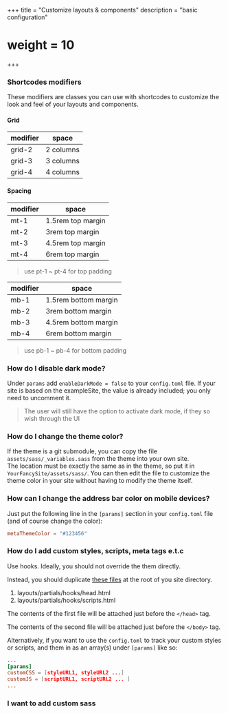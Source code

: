 +++
title = "Customize layouts & components"
description = "basic configuration"
# weight = 10
+++

### Shortcodes modifiers

These modifiers are classes you can use with shortcodes to customize the look and feel of your layouts and components.

#### Grid
|  modifier |  space    |
| --- | --- |
| grid-2 | 2 columns |
| grid-3 | 3 columns |
| grid-4 | 4 columns |

#### Spacing
|  modifier |  space    |
| ---| --- |
| mt-1 | 1.5rem top margin |
| mt-2 | 3rem top margin |
| mt-3 | 4.5rem top margin |
| mt-4 | 6rem top margin |

> use pt-1 ~ pt-4 for top padding

|  modifier |  space    |
|---| --- |
| mb-1 | 1.5rem bottom margin |
| mb-2 | 3rem bottom margin |
| mb-3 | 4.5rem bottom margin |
| mb-4 | 6rem bottom margin |

> use pb-1 ~ pb-4 for bottom padding

### How do I disable dark mode?

Under `params` add `enableDarkMode = false` to your `config.toml` file. If your site is based on the exampleSite, the value is already included; you only need to uncomment it.

> The user will still have the option to activate dark mode, if they so wish through the UI

### How do I change the theme color?
If the theme is a git submodule, you can copy the file `assets/sass/_variables.sass` from the theme into your own site.  
The location must be exactly the same as in the theme, so put it in `YourFancySite/assets/sass/`.
You can then edit the file to customize the theme color in your site without having to modify the theme itself.

### How can I change the address bar color on mobile devices?
Just put the following line in the `[params]` section in your `config.toml` file (and of course change the color):
````toml
metaThemeColor = "#123456"
````

### How do I add custom styles, scripts, meta tags e.t.c

Use hooks. Ideally, you should not override the them directly.

Instead, you should duplicate [these files](https://github.com/chipzoller/hugo-clarity/tree/master/layouts/partials/hooks) at the root of you site directory.

1. layouts/partials/hooks/head.html
2. layouts/partials/hooks/scripts.html

The contents of the first file will be attached just before the `</head>` tag.

The contents of the second file will be attached just before the `</body>` tag.

Alternatively, if you want to use the `config.toml` to track your custom styles or scripts, and them in as an array(s) under `[params]` like so:

```toml
...
[params]
customCSS = [styleURL1, styleURL2 ...]
customJS = [scriptURL1, scriptURL2 ... ]
...
```

### I want to add custom sass

